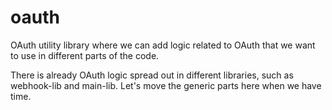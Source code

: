 # oauth

OAuth utility library where we can add logic related to OAuth that we want to use in different parts of the code.

There is already OAuth logic spread out in different libraries, such as webhook-lib and main-lib. Let's move the generic parts here when we have time.
